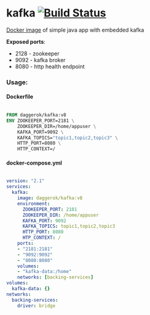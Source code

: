 # kafka [![Build Status](https://travis-ci.org/daggerok/kafka.svg?branch=master)](https://travis-ci.org/daggerok/kafka)
[Docker image](https://hub.docker.com/r/daggerok/kafka/) of simple java app with embedded kafka

**Exposed ports**:

- 2128 - zookeeper
- 9092 - kafka broker
- 8080 - http health endpoint

### Usage:

#### Dockerfile

```dockerfile

FROM daggerok/kafka:v8
ENV ZOOKEEPER_PORT=2181 \
    ZOOKEEPER_DIR=/home/appuser \
    KAFKA_PORT=9092 \
    KAFKA_TOPICS="topic1,topic2,topic3" \
    HTTP_PORT=8080 \
    HTTP_CONTEXT=/

```

#### docker-compose.yml

```yaml

version: "2.1"
services:
  kafka:
    image: daggerok/kafka:v8
    environment:
      ZOOKEEPER_PORT: 2181
      ZOOKEEPER_DIR: /home/appuser
      KAFKA_PORT: 9092
      KAFKA_TOPICS: topic1,topic2,topic3
      HTTP_PORT: 8080
      HTP_CONTEXT: /
    ports:
    - "2181:2181"
    - "9092:9092"
    - "8080:8080"
    volumes:
    - "kafka-data:/home"
    networks: [backing-services]
volumes:
  kafka-data: {}
networks:
  backing-services:
    driver: bridge

```

